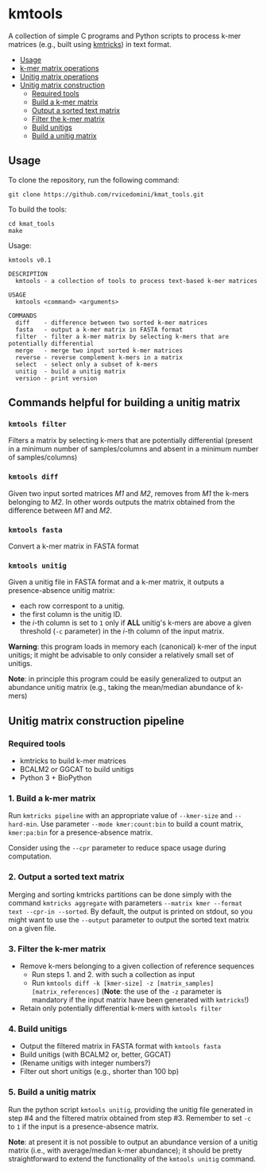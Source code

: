 # kmtools

A collection of simple C programs and Python scripts to process k-mer matrices (e.g., built using [kmtricks](https://github.com/tlemane/kmtricks)) in text format.

+ [Usage](#usage)
+ [k-mer matrix operations](#k-mer-matrix-operations)
+ [Unitig matrix operations](#unitig-matrix-operations)
+ [Unitig matrix construction](#unitig-matrix-construction-pipeline)
    - [Required tools](#required-tools)
    - [Build a k-mer matrix](#1-build-a-k-mer-matrix)
    - [Output a sorted text matrix](#2-output-a-sorted-text-matrix)
    - [Filter the k-mer matrix](#3-filter-the-k-mer-matrix)
    - [Build unitigs](#4-build-unitigs)
    - [Build a unitig matrix](#5-build-a-unitig-matrix)

## Usage

To clone the repository, run the following command:
```
git clone https://github.com/rvicedomini/kmat_tools.git
```

To build the tools:
```
cd kmat_tools
make
```

Usage:
```
kmtools v0.1

DESCRIPTION
  kmtools - a collection of tools to process text-based k-mer matrices

USAGE
  kmtools <command> <arguments>

COMMANDS
  diff    - difference between two sorted k-mer matrices
  fasta   - output a k-mer matrix in FASTA format
  filter  - filter a k-mer matrix by selecting k-mers that are potentially differential
  merge   - merge two input sorted k-mer matrices
  reverse - reverse complement k-mers in a matrix
  select  - select only a subset of k-mers
  unitig  - build a unitig matrix
  version - print version
```

## Commands helpful for building a unitig matrix

### `kmtools filter`
Filters a matrix by selecting k-mers that are potentially differential (present in a minimum number of samples/columns and absent in a minimum number of samples/columns)

### `kmtools diff`
Given two input sorted matrices _M1_ and _M2_, removes from _M1_ the k-mers belonging to _M2_.
In other words outputs the matrix obtained from the difference between _M1_ and _M2_.

### `kmtools fasta`
Convert a k-mer matrix in FASTA format

### `kmtools unitig`
Given a unitig file in FASTA format and a k-mer matrix, it outputs a presence-absence unitig matrix:
- each row correspont to a unitig.
- the first column is the unitig ID.
- the _i_-th column is set to `1` only if __ALL__ unitig's k-mers are above a given threshold (`-c` parameter) in the _i_-th column of the input matrix.

__Warning__: this program loads in memory each (canonical) k-mer of the input unitigs; it might be advisable to only consider a relatively small set of unitigs.

__Note__: in principle this program could be easily generalized to output an abundance unitig matrix (e.g., taking the mean/median abundance of k-mers)


## Unitig matrix construction pipeline

### Required tools

* kmtricks to build k-mer matrices
* BCALM2 or GGCAT to build unitigs
* Python 3 + BioPython

### 1. Build a k-mer matrix

Run `kmtricks pipeline` with an appropriate value of `--kmer-size` and `--hard-min`. Use parameter `--mode kmer:count:bin` to build a count matrix, `kmer:pa:bin` for a presence-absence matrix. 

Consider using the `--cpr` parameter to reduce space usage during computation.

### 2. Output a sorted text matrix

Merging and sorting kmtricks partitions can be done simply with the command `kmtricks aggregate` with parameters `--matrix kmer --format text --cpr-in --sorted`. By default, the output is printed on stdout, so you might want to use the `--output` parameter to output the sorted text matrix on a given file.

### 3. Filter the k-mer matrix

* Remove k-mers belonging to a given collection of reference sequences
    + Run steps 1. and 2. with such a collection as input
    + Run `kmtools diff -k [kmer-size] -z [matrix_samples] [matrix_references]` (__Note__: the use of the `-z` parameter is mandatory if the input matrix have been generated with `kmtricks`!)
* Retain only potentially differential k-mers with `kmtools filter`

### 4. Build unitigs

* Output the filtered matrix in FASTA format with `kmtools fasta`
* Build unitigs (with BCALM2 or, better, GGCAT)
* (Rename unitigs with integer numbers?)
* Filter out short unitigs (e.g., shorter than 100 bp)

### 5. Build a unitig matrix

Run the python script `kmtools unitig`, providing the unitig file generated in step #4 and the filtered matrix obtained from step #3.
Remember to set `-c` to `1` if the input is a presence-absence matrix.

__Note__: at present it is not possible to output an abundance version of a unitig matrix (i.e., with average/median k-mer abundance); it should be pretty straightforward to extend the functionality of the `kmtools unitig` command.
